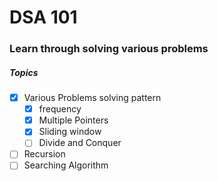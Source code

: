 # DSA 101

### Learn through solving various problems

##### Topics

- [x] Various Problems solving pattern
  - [x] frequency
  - [x] Multiple Pointers
  - [x] Sliding window
  - [ ] Divide and Conquer
- [ ] Recursion
- [ ] Searching Algorithm
